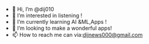 - 👋 Hi, I’m @dij010
- 👀 I’m interested in listening !
- 🌱 I’m currently learning AI &ML,Apps !
- 💞️ I’m looking to make a wonderful apps!
- 📫 How to reach me can via:dijnews000@gmail.com 

<!---
dij010/dij010 is a ✨ special ✨ repository because its `README.md` (this file) appears on your GitHub profile.
You can click the Preview link to take a look at your changes.
--->
